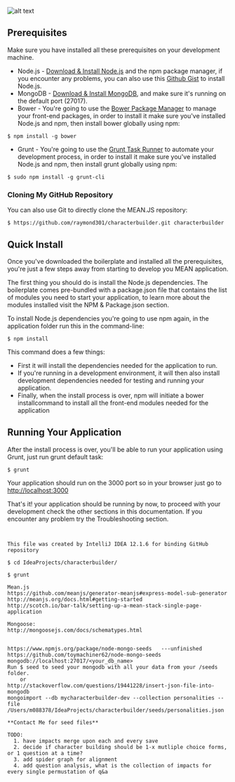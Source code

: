 ![alt text](https://github.com/raymond301/characterbuilder/config/homePage.png "Main Screenshot")

## Prerequisites
Make sure you have installed all these prerequisites on your development machine.
* Node.js - [Download & Install Node.js](http://www.nodejs.org/download/) and the npm package manager, if you encounter any problems, you can also use this [Github Gist](https://gist.github.com/isaacs/579814) to install Node.js.
* MongoDB - [Download & Install MongoDB](http://www.mongodb.org/downloads), and make sure it's running on the default port (27017).
* Bower - You're going to use the [Bower Package Manager](http://bower.io/) to manage your front-end packages, in order to install it make sure you've installed Node.js and npm, then install bower globally using npm:

```
$ npm install -g bower
```

* Grunt - You're going to use the [Grunt Task Runner](http://gruntjs.com/) to automate your development process, in order to install it make sure you've installed Node.js and npm, then install grunt globally using npm:

```
$ sudo npm install -g grunt-cli
```

### Cloning My GitHub Repository
You can also use Git to directly clone the MEAN.JS repository:
```
$ https://github.com/raymond301/characterbuilder.git characterbuilder
```

## Quick Install
Once you've downloaded the boilerplate and installed all the prerequisites, you're just a few steps away from starting to develop you MEAN application.

The first thing you should do is install the Node.js dependencies. The boilerplate comes pre-bundled with a package.json file that contains the list of modules you need to start your application, to learn more about the modules installed visit the NPM & Package.json section.

To install Node.js dependencies you're going to use npm again, in the application folder run this in the command-line:

```
$ npm install
```

This command does a few things:
* First it will install the dependencies needed for the application to run.
* If you're running in a development environment, it will then also install development dependencies needed for testing and running your application.
* Finally, when the install process is over, npm will initiate a bower installcommand to install all the front-end modules needed for the application

## Running Your Application
After the install process is over, you'll be able to run your application using Grunt, just run grunt default task:

```
$ grunt
```

Your application should run on the 3000 port so in your browser just go to [http://localhost:3000](http://localhost:3000)
                            
That's it! your application should be running by now, to proceed with your development check the other sections in this documentation. 
If you encounter any problem try the Troubleshooting section.

```


This file was created by IntelliJ IDEA 12.1.6 for binding GitHub repository

$ cd IdeaProjects/characterbuilder/

$ grunt

Mean.js
https://github.com/meanjs/generator-meanjs#express-model-sub-generator
http://meanjs.org/docs.html#getting-started
http://scotch.io/bar-talk/setting-up-a-mean-stack-single-page-application

Mongoose:
http://mongoosejs.com/docs/schematypes.html


https://www.npmjs.org/package/node-mongo-seeds   ---unfinished
https://github.com/toymachiner62/node-mongo-seeds
mongodb://localhost:27017/<your_db_name>
Run $ seed to seed your mongodb with all your data from your /seeds folder.
    or
http://stackoverflow.com/questions/19441228/insert-json-file-into-mongodb
mongoimport --db mycharacterbuilder-dev --collection personalities --file /Users/m088378/IdeaProjects/characterbuilder/seeds/personalities.json

**Contact Me for seed files**

TODO:
  1. have impacts merge upon each and every save
  2. decide if character building should be 1-x mutliple choice forms, or 1 question at a time?
  3. add spider graph for alignment
  4. add question analysis, what is the collection of impacts for every single permustation of q&a
